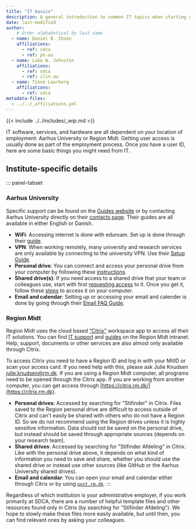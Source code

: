 ```yaml
---
title: "IT basics"
description: A general introduction to common IT topics when starting out.
date: last-modified
author:
    # Order alphabetical by last name
  - name: Daniel B. Ibsen
    affiliations: 
      - ref: sdca
      - ref: ph-au
  - name: Luke W. Johnston
    affiliations:
      - ref: sdca
      - ref: clin-au
  - name: Tinne Laurberg
    affiliations: 
      - ref: sdca
metadata-files: 
  - ../../_affiliations.yml
---
```


{{< include ../../includes/_wip.md >}}

IT software, services, and hardware are all dependent on your location
of employment: Aarhus University or Region Midt. Getting user access is
usually done as part of the employment process. Once you have a user ID,
here are some basic things you might need from IT.

## Institute-specific details

::: panel-tabset
### Aarhus University

Specific support can be found on the [Guides
website](https://medarbejdere.au.dk/en/administration/it/guides) or by
contacting Aarhus University directly on their [contacts
page](https://medarbejdere.au.dk/en/administration/it/main-academic-areas/he-it-support/).
Their guides are all available in either English or Danish.

-   **WiFi**: Accessing internet is done with eduroam. Set up is done
    through their [guide](https://eduroam.au.dk/en/).
-   **VPN**: When working remotely, many university and research
    services are only available by connecting to the university VPN. Use
    their [Setup
    Guide](https://medarbejdere.au.dk/en/administration/it/guides/network/vpn-remoteaudk).
-   **Personal drive**: You can connect and access your personal drive
    from your computer by following these
    [instructions](https://medarbejdere.au.dk/en/administration/it/guides/datastorage/personal-folder-access/).
-   **Shared drive(s)**: If you need access to a shared drive that your
    team or colleagues use, start with first [requesting
    access](https://medarbejdere.au.dk/en/administration/it/guides/datastorage/access-to-shared-folder)
    to it. Once you get it, follow these
    [steps](https://medarbejdere.au.dk/en/administration/it/guides/datastorage/how-to-access-a-shared-folder)
    to access it on your computer.
-   **Email and calendar**: Setting up or accessing your email and
    calender is done by going through their [Email FAQ
    Guide](https://medarbejdere.au.dk/en/administration/it/guides/mail/faq-mail).

### Region Midt

Region Midt uses the cloud based [“Citrix”](https://citrix.rm.dk/) workspace app to access all their IT solutions. You can find [IT support](https://intranet.rm.dk/it/it-support/) and [guides](https://intranet.rm.dk/it/Region-Midtjyllands-it-vejledninger/) on the Region Midt intranet. Help, support, documents or other services are also almost only available through Citrix.

To access Citrix you need to have a Region ID and log in with your MitID or scan your access card. If you need help with this, please ask Julie Knudsen [julie.knudsen@rm.dk](Julie.knudsen@rm.dk).
If you are using a Region Midt computer, all programs need to be opened through the Citrix app. If you are working from another computer, you can get access through [https://citrix.rm.dk/](https://citrix.rm.dk).

-   **Personal drives**: Accessed by searching for "Stifinder" in Citrix. Files saved to the Region personal drive are difficult to
    access outside of Citrix and can't easily be shared with others
    who do not have a Region ID. So we do not recommend using the
    Region drives unless it is highly sensitive
    information. Data should not be saved on the personal drive, but
    instead should be saved through appropriate sources (depends on your
    research team).
-   **Shared drives**: Accessed by searching for "Stifinder Afdeling" in
    Citrix. Like with the personal drive above, it depends on what kind of information you need to
    save and share, whether you should use the shared drive or instead use other sources (like
    GitHub or the Aarhus University shared drives).
-   **Email and calendar**: You can open your email and calendar either
    through Citrix or by using [`post.rm.dk`](https://post.rm.dk/).
:::

Regardless of which institution is your administrative employer, if you
work primarily at SDCA, there are a number of helpful template files and
other resources found only in Citrix (by searching for "Stifinder
Afdeling"). We hope to slowly make these files more easily available,
but until then, you can find relevant ones by asking your colleagues.

